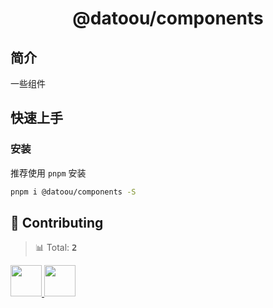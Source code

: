 <a name="readme-top"></a>

<div align="center">

[//]: # '<img width="160" src="https://avatars.githubusercontent.com/u/17870709?v=4">'

<h1>@datoou/components</h1>

</div>

## 简介

一些组件

## 快速上手

### 安装

推荐使用 `pnpm` 安装

```bash
pnpm i @datoou/components -S
```

## 🤝 Contributing

<!-- CONTRIBUTION GROUP -->

> 📊 Total: <kbd>**2**</kbd>

<a href="https://github.com/pangxzi" title="pangxzi">
  <img src="https://avatars.githubusercontent.com/u/52907799?v=4" width="50" />
</a>
<a href="https://github.com/actions-user" title="actions-user">
  <img src="https://avatars.githubusercontent.com/u/65916846?v=4" width="50" />
</a>

<!-- CONTRIBUTION END -->
